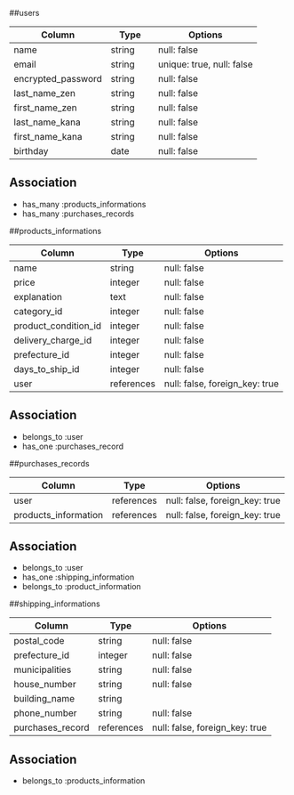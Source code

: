 


##users

| Column             | Type        |Options                        |
|--------------------|-------------|-------------------------------|
| name               | string      | null: false
| email              | string      | unique: true, null: false     |
| encrypted_password | string      | null: false
| last_name_zen      | string      | null: false
| first_name_zen     | string      | null: false
| last_name_kana     | string      | null: false
| first_name_kana    | string      | null: false
| birthday           | date     　　| null: false

## Association


- has_many :products_informations
- has_many :purchases_records




##products_informations

| Column               | Type        |Options                        |
|----------------------|-------------|-------------------------------|
| name                 | string      | null: false
| price                | integer     | null: false
| explanation          | text        | null: false
| category_id          | integer     | null: false
| product_condition_id | integer     | null: false
| delivery_charge_id   | integer     | null: false
| prefecture_id        | integer     | null: false
| days_to_ship_id      | integer     | null: false
| user                 | references  | null: false, foreign_key: true|
 
## Association

- belongs_to :user
- has_one :purchases_record


##purchases_records

| Column               | Type        |Options                        |
|----------------------|-------------|-------------------------------|
| user                 | references  | null: false, foreign_key: true|
| products_information | references  | null: false, foreign_key: true|

## Association

- belongs_to :user
- has_one :shipping_information
- belongs_to :product_information

##shipping_informations

| Column           | Type        |Options                        |
|------------------|-------------|-------------------------------|
| postal_code      | string      | null: false
| prefecture_id    | integer     | null: false
| municipalities   | string      | null: false
| house_number     | string      | null: false
| building_name    | string      |
| phone_number     | string      | null: false
| purchases_record | references  | null: false, foreign_key: true|

## Association


- belongs_to :products_information